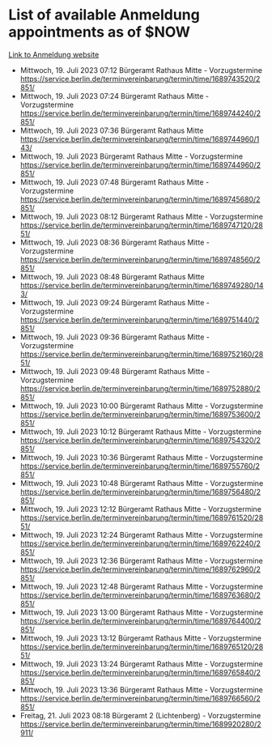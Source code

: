 # List of available Anmeldung appointments as of $NOW
[Link to Anmeldung website](https://service.berlin.de/terminvereinbarung/termin/tag.php?termin=1&anliegen[]=120686&dienstleisterlist=122210,122217,327316,122219,327312,122227,327314,122231,327346,122243,327348,122254,122252,329742,122260,329745,122262,329748,122271,327278,122273,327274,122277,327276,330436,122280,327294,122282,327290,122284,327292,122291,327270,122285,327266,122286,327264,122296,327268,150230,329760,122297,327286,122294,327284,122312,329763,122314,329775,122304,327330,122311,327334,122309,327332,317869,122281,327352,122279,329772,122283,122276,327324,122274,327326,122267,329766,122246,327318,122251,327320,122257,327322,122208,327298,122226,327300&herkunft=http%3A%2F%2Fservice.berlin.de%2Fdienstleistung%2F120686%2F)
- Mittwoch, 19. Juli 2023 07:12 Bürgeramt Rathaus Mitte - Vorzugstermine https://service.berlin.de/terminvereinbarung/termin/time/1689743520/2851/
- Mittwoch, 19. Juli 2023 07:24 Bürgeramt Rathaus Mitte - Vorzugstermine https://service.berlin.de/terminvereinbarung/termin/time/1689744240/2851/
- Mittwoch, 19. Juli 2023 07:36 Bürgeramt Rathaus Mitte https://service.berlin.de/terminvereinbarung/termin/time/1689744960/143/
- Mittwoch, 19. Juli 2023  Bürgeramt Rathaus Mitte - Vorzugstermine https://service.berlin.de/terminvereinbarung/termin/time/1689744960/2851/
- Mittwoch, 19. Juli 2023 07:48 Bürgeramt Rathaus Mitte - Vorzugstermine https://service.berlin.de/terminvereinbarung/termin/time/1689745680/2851/
- Mittwoch, 19. Juli 2023 08:12 Bürgeramt Rathaus Mitte - Vorzugstermine https://service.berlin.de/terminvereinbarung/termin/time/1689747120/2851/
- Mittwoch, 19. Juli 2023 08:36 Bürgeramt Rathaus Mitte - Vorzugstermine https://service.berlin.de/terminvereinbarung/termin/time/1689748560/2851/
- Mittwoch, 19. Juli 2023 08:48 Bürgeramt Rathaus Mitte https://service.berlin.de/terminvereinbarung/termin/time/1689749280/143/
- Mittwoch, 19. Juli 2023 09:24 Bürgeramt Rathaus Mitte - Vorzugstermine https://service.berlin.de/terminvereinbarung/termin/time/1689751440/2851/
- Mittwoch, 19. Juli 2023 09:36 Bürgeramt Rathaus Mitte - Vorzugstermine https://service.berlin.de/terminvereinbarung/termin/time/1689752160/2851/
- Mittwoch, 19. Juli 2023 09:48 Bürgeramt Rathaus Mitte - Vorzugstermine https://service.berlin.de/terminvereinbarung/termin/time/1689752880/2851/
- Mittwoch, 19. Juli 2023 10:00 Bürgeramt Rathaus Mitte - Vorzugstermine https://service.berlin.de/terminvereinbarung/termin/time/1689753600/2851/
- Mittwoch, 19. Juli 2023 10:12 Bürgeramt Rathaus Mitte - Vorzugstermine https://service.berlin.de/terminvereinbarung/termin/time/1689754320/2851/
- Mittwoch, 19. Juli 2023 10:36 Bürgeramt Rathaus Mitte - Vorzugstermine https://service.berlin.de/terminvereinbarung/termin/time/1689755760/2851/
- Mittwoch, 19. Juli 2023 10:48 Bürgeramt Rathaus Mitte - Vorzugstermine https://service.berlin.de/terminvereinbarung/termin/time/1689756480/2851/
- Mittwoch, 19. Juli 2023 12:12 Bürgeramt Rathaus Mitte - Vorzugstermine https://service.berlin.de/terminvereinbarung/termin/time/1689761520/2851/
- Mittwoch, 19. Juli 2023 12:24 Bürgeramt Rathaus Mitte - Vorzugstermine https://service.berlin.de/terminvereinbarung/termin/time/1689762240/2851/
- Mittwoch, 19. Juli 2023 12:36 Bürgeramt Rathaus Mitte - Vorzugstermine https://service.berlin.de/terminvereinbarung/termin/time/1689762960/2851/
- Mittwoch, 19. Juli 2023 12:48 Bürgeramt Rathaus Mitte - Vorzugstermine https://service.berlin.de/terminvereinbarung/termin/time/1689763680/2851/
- Mittwoch, 19. Juli 2023 13:00 Bürgeramt Rathaus Mitte - Vorzugstermine https://service.berlin.de/terminvereinbarung/termin/time/1689764400/2851/
- Mittwoch, 19. Juli 2023 13:12 Bürgeramt Rathaus Mitte - Vorzugstermine https://service.berlin.de/terminvereinbarung/termin/time/1689765120/2851/
- Mittwoch, 19. Juli 2023 13:24 Bürgeramt Rathaus Mitte - Vorzugstermine https://service.berlin.de/terminvereinbarung/termin/time/1689765840/2851/
- Mittwoch, 19. Juli 2023 13:36 Bürgeramt Rathaus Mitte - Vorzugstermine https://service.berlin.de/terminvereinbarung/termin/time/1689766560/2851/
- Freitag, 21. Juli 2023 08:18 Bürgeramt 2 (Lichtenberg) - Vorzugstermine https://service.berlin.de/terminvereinbarung/termin/time/1689920280/2911/
